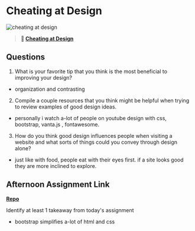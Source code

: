 # Cheating at Design

![cheating at design](https://bcw.blob.core.windows.net/public/img/courses/5247609446691139)

> **📖 [Cheating at Design](https://codeworksacademy.com/fs-student-guide/resources/wk1/04-Cheating-at-Design)**

## Questions

1. What is your favorite tip that you think is the most beneficial to improving your design?

- organization and contrasting

2. Compile a couple resources that you think might be helpful when trying to review examples of good design ideas.

- personally i watch a-lot of people on youtube design with css, bootstrap, vanta.js , fontawesome.

3. How do you think good design influences people when visiting a website and what sorts of things could you convey through design alone?

- just like with food, people eat with their eyes first. if a site looks good they are more inclined to explore.

## Afternoon Assignment Link

**[Repo](https://daniel-le97.github.io/bootstrap-replica/)**

Identify at least 1 takeaway from today's assignment

- bootstrap simplifies a-lot of html and css

